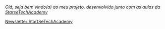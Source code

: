 *Olá, seja bem vindo(a) ao meu projeto, desenvolvido junto com as aulas da [StarseTechAcademy](https://lms.startse.com/)*

[Newsletter StartSeTechAcademy](https://o-paulo.github.io/newsletter-startseTechAcademy/)